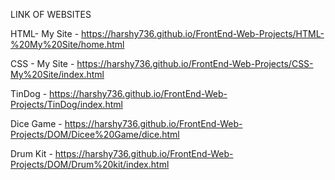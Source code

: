 LINK OF WEBSITES

HTML- My Site - https://harshy736.github.io/FrontEnd-Web-Projects/HTML-%20My%20Site/home.html

CSS - My Site - https://harshy736.github.io/FrontEnd-Web-Projects/CSS-My%20Site/index.html

TinDog -  https://harshy736.github.io/FrontEnd-Web-Projects/TinDog/index.html

Dice Game - https://harshy736.github.io/FrontEnd-Web-Projects/DOM/Dicee%20Game/dice.html

Drum Kit - https://harshy736.github.io/FrontEnd-Web-Projects/DOM/Drum%20kit/index.html
